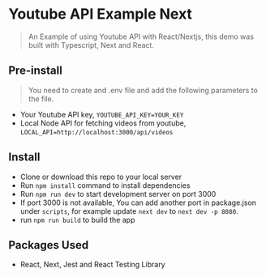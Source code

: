 # Youtube API Example Next

> An Example of using Youtube API with React/Nextjs, this demo was built with Typescript, Next and React.

## Pre-install

> You need to create and .env file and add the following parameters to the file.

-   Your Youtube API key, `YOUTUBE_API_KEY=YOUR_KEY`
-   Local Node API for fetching videos from youtube, `LOCAL_API=http://localhost:3000/api/videos`

## Install

-   Clone or download this repo to your local server
-   Run `npm install` command to install dependencies
-   Run `npm run dev` to start development server on port 3000
-   If port 3000 is not available, You can add another port in package.json under `scripts`, for example update `next dev` to `next dev -p 8080`.
-   run `npm run build` to build the app

## Packages Used

-   React, Next, Jest and React Testing Library

